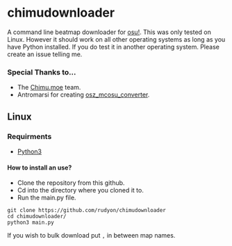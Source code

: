 # chimudownloader
A command line beatmap downloader for [osu!](https://osu.ppy.sh).
This was only tested on Linux. However it should work on all other operating systems as long as you have Python installed.
If you do test it in another operating system. Please create an issue telling me.

### Special Thanks to...
- The [Chimu.moe](https://github.com/Chimu-moe/) team.
- Antromarsi for creating [osz_mcosu_converter](https://github.com/antomarsi/osz_mcosu_converter).

## Linux
### Requirments
- [Python3](https://www.python.org/)
#### How to install an use?
- Clone the repository from this github.
- Cd into the directory where you cloned it to.
- Run the main.py file.
```
git clone https://github.com/rudyon/chimudownloader
cd chimudownloader/
python3 main.py
```
If you wish to bulk download put `,` in between map names.
